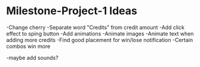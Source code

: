 # Milestone-Project-1 Ideas

-Change cherry
-Separate word "Credits" from credit amount
-Add click effect to sping button
-Add animations
    -Animate images
    -Animate text when adding more credits
-Find good placement for win/lose notification
-Certain combos win more

-maybe add sounds?